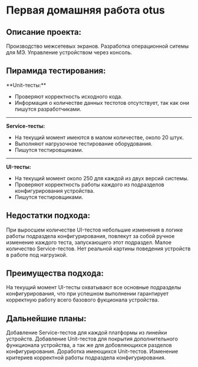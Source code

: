 <h1>Первая домашняя работа otus </h1>

<h2>Описание проекта:  </h2>
Производство межсетевых экранов.   
Разработка операционной ситемы для МЭ. Управление устройством через консоль.  

<h2>Пирамида тестирования:  </h2>
**Unit-тесты:**
<ul>    
<li>Проверяют корректность исходного кода. </li> 
<li>Информация о количестве данных тестотов отсутствует, так как   
они пишутся разработчиками. </li>
</ul>
<hr />

**Service-тесты:**  
<ul> 
<li>На текущий момент имеются в малом количестве, около 20 штук. </li>  
<li>Выполняют нагрузочное тестирование оборудования.  </li> 
<li>Пишутся тестировщиками.  </li> 
</ul>
<hr>

**UI-тесты:**   
<ul>
<li>На текущий момент около 250 для каждой из двух версий системы.  </li>
<li>Проверяют корректность работы каждого из подразделов конфигурирования устройства.  </li>
<li>Пишутся тестировщиками. </li>
</ul>

<h2>Недостатки подхода: </h2> 
При выросшем количестве UI-тестов небольшие изменения в логике работы подраздела  
конфигурирования, повлекут за собой ручное изменение каждого теста, запускающего этот подраздел.  
Малое количество Service-тестов. Нет реальной картины поведения устройств в работе  
под нагрузкой.  


<h2>Преимущества подхода:  </h2>
На текущий момент UI-тесты охватывают все основные подразделы конфигурирования,  
что при успешном выполнении гарантирует корректную работу всего базового фукционала устройства.   


<h2>Дальнейшие планы:  </h2>
Добавление Service-тестов для каждой платформы из линейки устройств.  
Добавление Unit-тестов для покрытия дополнительного функционала устройства, а  
так же для добовляющихся разделов конфигурирования.  
Доработка имеющихся Unit-тестов. Изменение критериев корректной работы подраздела  
конфигурирования.  

